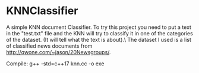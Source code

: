 # KNNClassifier
A simple KNN document Classifier.
To try this project you need to put a text in the "test.txt" file and the KNN will try to classify it in one of the categories of the dataset. (It will tell what the text is about).\\
The dataset I used is a list of classified news documents from http://qwone.com/~jason/20Newsgroups/.

Compile:
g++ -std=c++17 knn.cc -o exe
